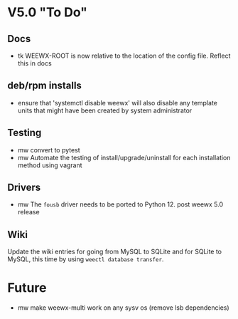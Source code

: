 # V5.0 "To Do"


## Docs

- tk WEEWX-ROOT is now relative to the location of the config file. Reflect 
    this in docs


## deb/rpm installs

- ensure that 'systemctl disable weewx' will also disable any template units
    that might have been created by system administrator


## Testing

- mw convert to pytest
- mw Automate the testing of install/upgrade/uninstall for each installation
    method using vagrant


## Drivers

- mw The `fousb` driver needs to be ported to Python 12.  post weewx 5.0 release


## Wiki

Update the wiki entries for going from MySQL to SQLite and for SQLite to MySQL,
this time by using `weectl database transfer`.

# Future

- mw make weewx-multi work on any sysv os (remove lsb dependencies)
